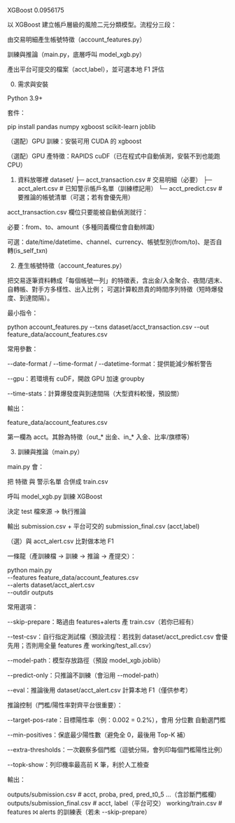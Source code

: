 XGBoost 0.0956175

以 XGBoost 建立帳戶層級的風險二元分類模型。流程分三段：

由交易明細產生帳號特徵（account_features.py）

訓練與推論（main.py，底層呼叫 model_xgb.py）

產出平台可提交的檔案（acct,label），並可選本地 F1 評估

0. 需求與安裝

Python 3.9+

套件：

pip install pandas numpy xgboost scikit-learn joblib


（選配）GPU 訓練：安裝可用 CUDA 的 xgboost

（選配）GPU 產特徵：RAPIDS cuDF（已在程式中自動偵測，安裝不到也能跑 CPU）

1. 資料放哪裡
dataset/
├─ acct_transaction.csv   # 交易明細（必要）
├─ acct_alert.csv         # 已知警示帳戶名單（訓練標記用）
└─ acct_predict.csv       # 要推論的帳號清單（可選；若有會優先用）


acct_transaction.csv 欄位只要能被自動偵測就行：

必要：from、to、amount（多種同義欄位會自動辨識）

可選：date/time/datetime、channel、currency、帳號型別(from/to)、是否自轉(is_self_txn)

2. 產生帳號特徵（account_features.py）

把交易逐筆資料轉成「每個帳號一列」的特徵表，含出金/入金聚合、夜間/週末、自轉帳、對手方多樣性、出入比例；
可選計算較昂貴的時間序列特徵（短時爆發度、到達間隔）。

最小指令：

python account_features.py --txns dataset/acct_transaction.csv --out feature_data/account_features.csv


常用參數：

--date-format / --time-format / --datetime-format：提供能減少解析警告

--gpu：若環境有 cuDF，開啟 GPU 加速 groupby

--time-stats：計算爆發度與到達間隔（大型資料較慢，預設關）

輸出：

feature_data/account_features.csv


第一欄為 acct。其餘為特徵（out_* 出金、in_* 入金、比率/旗標等）

3. 訓練與推論（main.py）

main.py 會：

把 特徵 與 警示名單 合併成 train.csv

呼叫 model_xgb.py 訓練 XGBoost

決定 test 檔來源 → 執行推論

輸出 submission.csv + 平台可交的 submission_final.csv (acct,label)

（選）與 acct_alert.csv 比對做本地 F1

一條龍（產訓練檔 → 訓練 → 推論 → 產提交）：

python main.py \
  --features feature_data/account_features.csv \
  --alerts dataset/acct_alert.csv \
  --outdir outputs


常用選項：

--skip-prepare：略過由 features+alerts 產 train.csv（若你已經有）

--test-csv：自行指定測試檔（預設流程：若找到 dataset/acct_predict.csv 會優先用；否則用全量 features 產 working/test_all.csv）

--model-path：模型存放路徑（預設 model_xgb.joblib）

--predict-only：只推論不訓練（會沿用 --model-path）

--eval：推論後用 dataset/acct_alert.csv 計算本地 F1（僅供参考）

推論控制（門檻/陽性率對齊平台很重要）：

--target-pos-rate：目標陽性率（例：0.002 = 0.2%），會用 分位數 自動選門檻

--min-positives：保底最少陽性數（避免全 0，最後用 Top-K 補）

--extra-thresholds：一次觀察多個門檻（逗號分隔，會列印每個門檻陽性比例）

--topk-show：列印機率最高前 K 筆，利於人工檢查

輸出：

outputs/submission.csv         # acct, proba, pred, pred_t0_5 ...（含診斷門檻欄）
outputs/submission_final.csv   # acct, label（平台可交）
working/train.csv              # features ⨝ alerts 的訓練表（若未 --skip-prepare）
